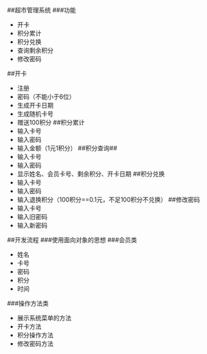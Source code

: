##超市管理系统
###功能
- 开卡
- 积分累计
- 积分兑换
- 查询剩余积分
- 修改密码

##开卡
- 注册
- 密码（不能小于6位）
- 生成开卡日期
- 生成随机卡号
- 赠送100积分
##积分累计
- 输入卡号
- 输入密码
- 输入金额（1元1积分）
##积分查询##
- 输入卡号
- 输入密码
- 显示姓名、会员卡号、剩余积分、开卡日期
##积分兑换
- 输入卡号
- 输入密码
- 输入退换积分（100积分==0.1元，不足100积分不兑换）
##修改密码
- 输入卡号
- 输入旧密码
- 输入新密码

##开发流程
###使用面向对象的思想
###会员类
- 姓名
- 卡号
- 密码
- 积分
- 时间

###操作方法类
- 展示系统菜单的方法
- 开卡方法
- 积分操作方法
- 修改密码方法

